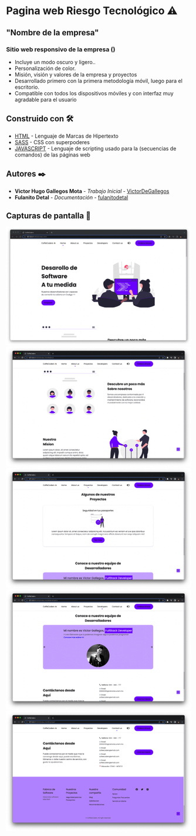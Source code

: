 # Pagina web Riesgo Tecnológico ⚠️

## "Nombre de la empresa"

### Sitio web responsivo de la empresa ()

- Incluye un modo oscuro y ligero..
- Personalización de color.
- Misión, visión y valores de la empresa y proyectos
- Desarrollado primero con la primera metodología móvil, luego para el escritorio.
- Compatible con todos los dispositivos móviles y con interfaz muy agradable para el usuario

## Construido con 🛠️

- [HTML](https://developer.mozilla.org/es/docs/Web/HTML) - Lenguaje de Marcas de Hipertexto
- [SASS](https://sass-lang.com/) - CSS con superpoderes
- [JAVASCRIPT](https://rometools.github.io/rome/) - Lenguaje de scripting usado para la (secuencias de comandos) de las páginas web

## Autores ✒️

- **Victor Hugo Gallegos Mota** - *Trabajo Inicial* - [VictorDeGallegos](https://github.com/VictorDeGallegos)
- **Fulanito Detal** - *Documentación* - [fulanitodetal](#fulanito-de-tal)

## Capturas de pantalla 📸

![Preview1](/preview1.png)
![Preview2](/preview2.png)
![Preview3](/preview3.png)
![Preview4](/preview4.png)
![Preview5](/preview5.png)
